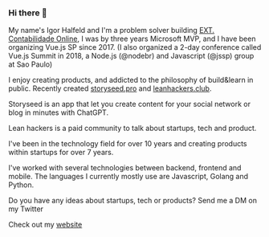 ### Hi there 👋

My name's Igor Halfeld and I'm a problem solver building [EXT. Contabilidade Online](https://extcontabilidade.com.br/?coupon=igorluizhalfeld@gmail.com), I was by three years Microsoft MVP, and I have been organizing Vue.js SP since 2017. (I also organized a 2-day conference called Vue.js Summit in 2018, a Node.js (@nodebr) and Javascript (@jssp) group at Sao Paulo)

I enjoy creating products, and addicted to the philosophy of build&learn in public. Recently created [storyseed.pro](https://storyseed.pro/) and [leanhackers.club](https://leanhackers.club/).

Storyseed is an app that let you create content for your social network or blog in minutes with ChatGPT.

Lean hackers is a paid community to talk about startups, tech and product.

I've been in the technology field for over 10 years and creating products within startups for over 7 years.

I've worked with several technologies between backend, frontend and mobile. The languages I currently mostly use are Javascript, Golang and Python.

Do you have any ideas about startups, tech or products? Send me a DM on my Twitter

Check out my [website](https://igorhalfeld.com/)
